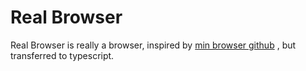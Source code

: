 # Real Browser

Real Browser is really a browser, inspired by [min browser github](https://github.com/minbrowser/min) , but transferred to typescript.
